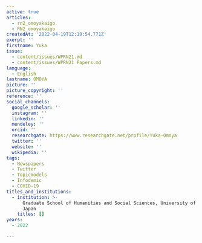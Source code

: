 ```yaml
---
active: true
articles:
  - rn2_omoyakaigo
  - RN2_omoyakaigo
createdAt: '2022-04-19T12:19:54.771Z'
exerpt: ''
firstname: Yuka
issue:
  - content/issues/WPRN21.md
  - content/issues/WPRN21 Papers.md
language:
  - English
lastname: OMOYA
picture: ''
picture_copyright: ''
reference: ''
social_channels:
  google_scholar: ''
  instagram: ''
  linkedin: ''
  mendeley: ''
  orcid: ''
  researchgate: https://www.researchgate.net/profile/Yuka-Omoya
  twitter: ''
  website: ''
  wikipedia: ''
tags:
  - Newspapers
  - Twitter
  - Topicmodels
  - Infodemic
  - COVID-19
titles_and_institutions:
  - institution: >-
      Graduate School of Humanities and Social Sciences, University of Tsukuba,
      Japan
    titles: []
years:
  - 2022

---
```


